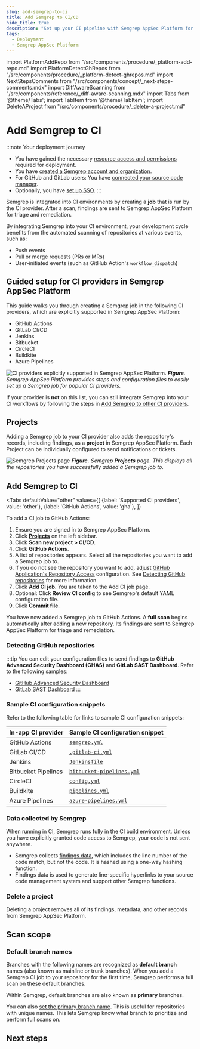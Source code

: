 ```yaml
---
slug: add-semgrep-to-ci
title: Add Semgrep to CI/CD
hide_title: true
description: "Set up your CI pipeline with Semgrep AppSec Platform for centralized rule and findings management."
tags:
  - Deployment
  - Semgrep AppSec Platform
---
```


import PlatformAddRepo from "/src/components/procedure/_platform-add-repo.md"
import PlatformDetectGhRepos from "/src/components/procedure/_platform-detect-ghrepos.md"
import NextStepsComments from "/src/components/concept/_next-steps-comments.mdx"
import DiffAwareScanning from "/src/components/reference/_diff-aware-scanning.mdx"
import Tabs from '@theme/Tabs';
import TabItem from '@theme/TabItem';
import DeleteAProject from "/src/components/procedure/_delete-a-project.md"

# Add Semgrep to CI

:::note Your deployment journey
- You have gained the necessary [resource access and permissions](/deployment/checklist) required for deployment.
- You have [created a Semgrep account and organization](/deployment/create-account-and-orgs).
- For GitHub and GitLab users: You have [connected your source code manager](/deployment/connect-scm).
- Optionally, you have [set up SSO](/deployment/sso).
:::

Semgrep is integrated into CI environments by creating a **job** that is run by the CI provider. After a scan, findings are sent to Semgrep AppSec Platform for triage and remediation.

By integrating Semgrep into your CI environment, your development cycle benefits from the automated scanning of repositories at various events, such as:

- Push events
- Pull or merge requests (PRs or MRs)
- User-initiated events (such as GitHub Action's `workflow_dispatch`)

## Guided setup for CI providers in Semgrep AppSec Platform

This guide walks you through creating a Semgrep job in the following CI providers, which are explicitly supported in Semgrep AppSec Platform:

- GitHub Actions
- GitLab CI/CD
- Jenkins
- Bitbucket
- CircleCI
- Buildkite
- Azure Pipelines

![CI providers explicitly supported in Semgrep AppSec Platform.](/img/in-app-providers.png#md-width)
_**Figure**. Semgrep AppSec Platform provides steps and configuration files to easily set up a Semgrep job for popular CI providers._

If your provider is **not** on this list, you can still integrate Semgrep into your CI workflows by following the steps in [<i class="fa-regular fa-file-lines"></i> Add Semgrep to other CI providers](/deployment/add-semgrep-to-other-ci-providers).

## Projects

Adding a Semgrep job to your CI provider also adds the repository's records, including findings, as a **project** in Semgrep AppSec Platform. Each Project can be individually configured to send notifications or tickets.

![Semgrep Projects page](/img/projects-page.png)
_**Figure.** Semgrep **Projects** page. This displays all the repositories you have successfully added a Semgrep job to._

## Add Semgrep to CI

<Tabs
    defaultValue="other"
    values={[
    {label: 'Supported CI providers', value: 'other'},
    {label: 'GitHub Actions', value: 'gha'},
    ]}
>

<TabItem value='gha'>

To add a CI job to GitHub Actions:

1. Ensure you are signed in to Semgrep AppSec Platform.
1. Click **[Projects](https://semgrep.dev/orgs/-/projects)** on the left sidebar.
1. Click **Scan new project > CI/CD**.
1. Click **GitHub Actions**.
1. A list of repositories appears. Select all the repositories you want to add a Semgrep job to.
1. If you do not see the repository you want to add, adjust [<i class="fas fa-external-link fa-xs"></i> GitHub Application's Repository Access](https://github.com/settings/installations) configuration. See [Detecting GitHub repositories](#detecting-github-repositories) for more information.
1. Click **Add CI job**. You are taken to the Add CI job page.
1. Optional: Click **Review CI config** to see Semgrep's default YAML configuration file.
1. Click **Commit file**.

You have now added a Semgrep job to GitHub Actions. A **full scan** begins automatically after adding a new repository. Its findings are sent to Semgrep AppSec Platform for triage and remediation.

### Detecting GitHub repositories

<PlatformDetectGhRepos />

</TabItem>

<TabItem value="other">

<PlatformAddRepo />

</TabItem>
</Tabs>

:::tip
You can edit your configuration files to send findings to **GitHub Advanced Security Dashboard (GHAS)** and **GitLab SAST Dashboard**. Refer to the following samples:
- [GitHub Advanced Security Dashboard](/semgrep-ci/sample-ci-configs/#upload-findings-to-github-advanced-security-dashboard)
- [GitLab SAST Dashboard](/semgrep-ci/sample-ci-configs/#upload-findings-to-gitlab-security-dashboard)
:::

### Sample CI configuration snippets

Refer to the following table for links to sample CI configuration snippets:

| In-app CI provider   | Sample CI configuration snippet |
| :------------------- | :-----------------------------  |
| GitHub Actions       |  [`semgrep.yml`](/semgrep-ci/sample-ci-configs/#github-actions) |
| GitLab CI/CD         | [`.gitlab-ci.yml`](/semgrep-ci/sample-ci-configs/#gitlab-cicd) |
| Jenkins              | [`Jenkinsfile`](/semgrep-ci/sample-ci-configs/#jenkins) |
| Bitbucket Pipelines  | [`bitbucket-pipelines.yml`](/semgrep-ci/sample-ci-configs/#bitbucket-pipelines) |
| CircleCI             | [`config.yml`](/semgrep-ci/sample-ci-configs/#circleci) |
| Buildkite            | [`pipelines.yml`](/semgrep-ci/sample-ci-configs/#buildkite) |
| Azure Pipelines      | [`azure-pipelines.yml`](/semgrep-ci/sample-ci-configs/#azure-pipelines) |

### Data collected by Semgrep

When running in CI, Semgrep runs fully in the CI build environment. Unless you have explicitly granted code access to Semgrep, your code is not sent anywhere.

- Semgrep collects [findings data](/semgrep-ci/findings-ci), which includes the line number of the code match, but not the code. It is hashed using a one-way hashing function.
- Findings data is used to generate line-specific hyperlinks to your source code management system and support other Semgrep functions.

### Delete a project

Deleting a project removes all of its findings, metadata, and other records from Semgrep AppSec Platform.

<DeleteAProject />

## Scan scope

<DiffAwareScanning />

### Default branch names

Branches with the following names are recognized as **default branch** names (also known as mainline or trunk branches). When you add a Semgrep CI job to your repository for the first time, Semgrep performs a full scan on these default branches.

Within Semgrep, default branches are also known as **primary** branches.

<DefaultBranches />

You can also [set the primary branch name](/deployment/primary-branch). This is useful for repositories with unique names. This lets Semgrep know what branch to prioritize and perform full scans on.

## Next steps

<NextStepsComments opening_phrase="For Jenkins users: Set up a separate CI job for diff-aware scans for"/>

<!-- After setting up PR comments:

1. (If applicable) Configure SCA scans
-> Core deployment is done at this point

2. Enterprise stuff
3. Other deployment environments
4. Set up notifications, ticketing, API, Devex
-->

<!--  Outline of other docs

2. GitHub actions branch protection
3. Other CI providers (environment variables set up) -->

<!-- Changes to existing

https://semgrep.dev/docs/semgrep-ci/running-semgrep-ci-with-semgrep-appsec-platform/#compatibility-of-environment-variables
-> maybe place these into sample CI configs? or separate thing entirely

-->
